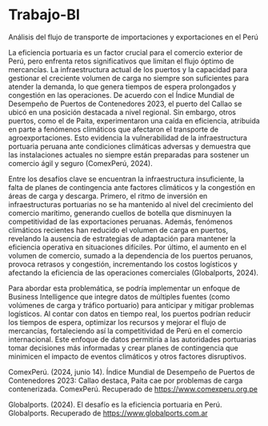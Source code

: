 # Trabajo-BI
Análisis del flujo de transporte de importaciones y exportaciones en el Perú

La eficiencia portuaria es un factor crucial para el comercio exterior de Perú, pero enfrenta retos significativos que limitan el flujo óptimo de mercancías. La infraestructura actual de los puertos y la capacidad para gestionar el creciente volumen de carga no siempre son suficientes para atender la demanda, lo que genera tiempos de espera prolongados y congestión en las operaciones. De acuerdo con el Índice Mundial de Desempeño de Puertos de Contenedores 2023, el puerto del Callao se ubicó en una posición destacada a nivel regional. Sin embargo, otros puertos, como el de Paita, experimentaron una caída en eficiencia, atribuida en parte a fenómenos climáticos que afectaron el transporte de agroexportaciones. Esto evidencia la vulnerabilidad de la infraestructura portuaria peruana ante condiciones climáticas adversas y demuestra que las instalaciones actuales no siempre están preparadas para sostener un comercio ágil y seguro (ComexPerú, 2024).

Entre los desafíos clave se encuentran la infraestructura insuficiente, la falta de planes de contingencia ante factores climáticos y la congestión en áreas de carga y descarga. Primero, el ritmo de inversión en infraestructuras portuarias no se ha mantenido al nivel del crecimiento del comercio marítimo, generando cuellos de botella que disminuyen la competitividad de las exportaciones peruanas. Además, fenómenos climáticos recientes han reducido el volumen de carga en puertos, revelando la ausencia de estrategias de adaptación para mantener la eficiencia operativa en situaciones difíciles. Por último, el aumento en el volumen de comercio, sumado a la dependencia de los puertos peruanos, provoca retrasos y congestión, incrementando los costos logísticos y afectando la eficiencia de las operaciones comerciales (Globalports, 2024).

Para abordar esta problemática, se podría implementar un enfoque de Business Intelligence que integre datos de múltiples fuentes (como volúmenes de carga y tráfico portuario) para anticipar y mitigar problemas logísticos. Al contar con datos en tiempo real, los puertos podrían reducir los tiempos de espera, optimizar los recursos y mejorar el flujo de mercancías, fortaleciendo así la competitividad de Perú en el comercio internacional. Este enfoque de datos permitiría a las autoridades portuarias tomar decisiones más informadas y crear planes de contingencia que minimicen el impacto de eventos climáticos y otros factores disruptivos.

ComexPerú. (2024, junio 14). Índice Mundial de Desempeño de Puertos de Contenedores 2023: Callao destaca, Paita cae por problemas de carga contenerizada. ComexPerú. Recuperado de https://www.comexperu.org.pe

Globalports. (2024). El desafío es la eficiencia portuaria en Perú. Globalports. Recuperado de https://www.globalports.com.ar

